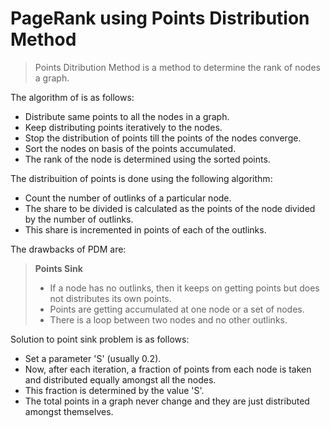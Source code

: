 # PageRank using Points Distribution Method

> Points Ditribution Method  is a method to determine the rank of nodes a graph.

The algorithm of is as follows:
  - Distribute same points to all the nodes in a graph.
  - Keep distributing points iteratively to the nodes.
  - Stop the distribution of points till the points of the nodes converge.
  - Sort the nodes on basis of the points accumulated.
  - The rank of the node is determined using the sorted points.

The distribuition of points is done using the following algorithm:
  - Count the number of outlinks of a particular node.
  - The share to be divided is calculated as the points of the node divided by the number of outlinks.
  - This share is incremented in points of each of the outlinks.

The drawbacks of PDM are:

> **Points Sink**
> - If a node has no outlinks, then it keeps on getting points but does not distributes its own points.
> - Points are getting accumulated at one node or a set of nodes.
> - There is a loop between two nodes and no other outlinks.    

Solution to point sink problem is as follows:
  - Set a parameter 'S' (usually 0.2).
  - Now, after each iteration, a fraction of points from each node is taken and distributed equally amongst all the nodes.
  - This fraction is determined by the value 'S'.
  - The total points in a graph never change and they are just distributed amongst themselves.